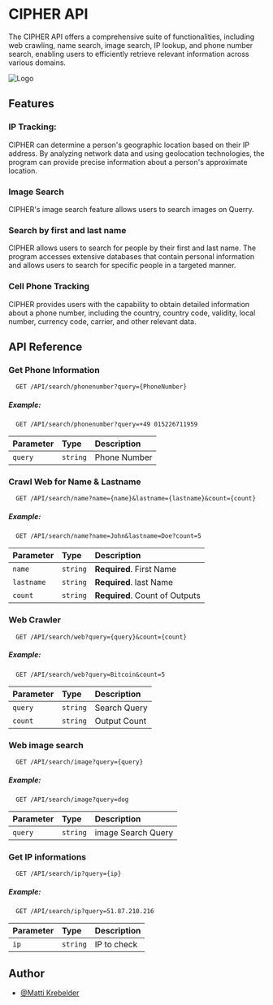 
# CIPHER API

The CIPHER API offers a comprehensive suite of functionalities, including web crawling, name search, image search, IP lookup, and phone number search, enabling users to efficiently retrieve relevant information across various domains.


![Logo](https://skynethub.net/CIPHER/cbanner.png)


## Features



### IP Tracking:

CIPHER can determine a person's geographic location based on their IP address. By analyzing network data and using geolocation technologies, the program can provide precise information about a person's approximate location.

### Image Search
CIPHER's image search feature allows users to search images on Querry. 

### Search by first and last name

CIPHER allows users to search for people by their first and last name. The program accesses extensive databases that contain personal information and allows users to search for specific people in a targeted manner.

### Cell Phone Tracking
CIPHER provides users with the capability to obtain detailed information about a phone number, including the country, country code, validity, local number, currency code, carrier, and other relevant data.
## API Reference

### Get Phone Information

```http
  GET /API/search/phonenumber?query={PhoneNumber}
```
##### Example:
```http
  GET /API/search/phonenumber?query=+49 015226711959
```

| Parameter | Type     | Description                |
| :-------- | :------- | :------------------------- |
| `query` | `string` |Phone Number |




### Crawl Web for Name & Lastname

```http
  GET /API/search/name?name={name}&lastname={lastname}&count={count}
```
##### Example:
```http
  GET /API/search/name?name=John&lastname=Doe?count=5
```


| Parameter | Type     | Description                       |
| :-------- | :------- | :-------------------------------- |
| `name`      | `string` | **Required**. First Name |
| `lastname`      | `string` | **Required**. last Name |
| `count`      | `string` | **Required**. Count of Outputs |


### Web Crawler

```http
  GET /API/search/web?query={query}&count={count}
```
##### Example:
```http
  GET /API/search/web?query=Bitcoin&count=5
```

| Parameter | Type     | Description                |
| :-------- | :------- | :------------------------- |
| `query` | `string` |Search Query|
| `count` | `string` |Output Count|


### Web image search

```http
  GET /API/search/image?query={query}
```
##### Example:
```http
  GET /API/search/image?query=dog
```

| Parameter | Type     | Description                |
| :-------- | :------- | :------------------------- |
| `query` | `string` |image Search Query|

### Get IP informations

```http
  GET /API/search/ip?query={ip}
```
##### Example:
```http
  GET /API/search/ip?query=51.87.210.216

```

| Parameter | Type     | Description                |
| :-------- | :------- | :------------------------- |
| `ip` | `string` |IP to check|






## Author

- [@Matti Krebelder](https://www.github.com/Matti-krebelder)

